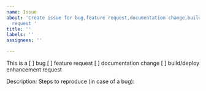 ```yaml
---
name: Issue
about: 'Create issue for bug,feature request,documentation change,build/deploy enhancement
  request '
title: ''
labels: ''
assignees: ''

---
```


This is a
[ ] bug
[ ] feature request
[ ] documentation change
[ ] build/deploy enhancement request

Description:
Steps to reproduce (in case of a bug):
